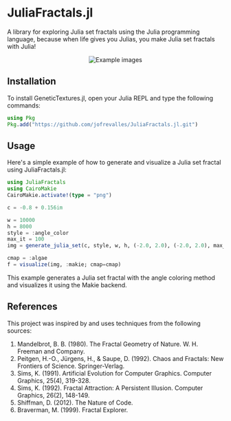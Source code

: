 # JuliaFractals.jl

A library for exploring Julia set fractals using the Julia programming language, because when life gives you Julias, you make Julia set fractals with Julia!

<div style="text-align: center;">
    <img src="./images/examples.png" alt="Example images" style="display: inline-block; margin: 0 5px;" />
</div>

## Installation

To install GeneticTextures.jl, open your Julia REPL and type the following commands:

```julia
using Pkg
Pkg.add("https://github.com/jofrevalles/JuliaFractals.jl.git")
```

## Usage
Here's a simple example of how to generate and visualize a Julia set fractal using JuliaFractals.jl:
```julia
using JuliaFractals
using CairoMakie
CairoMakie.activate!(type = "png")

c = -0.8 + 0.156im

w = 10000
h = 8000
style = :angle_color
max_it = 100
img = generate_julia_set(c, style, w, h, (-2.0, 2.0), (-2.0, 2.0), max_it)

cmap = :algae
f = visualize(img, :makie; cmap=cmap)
```
This example generates a Julia set fractal with the angle coloring method and visualizes it using the Makie backend.

## References

This project was inspired by and uses techniques from the following sources:

1. Mandelbrot, B. B. (1980). The Fractal Geometry of Nature. W. H. Freeman and Company.
2. Peitgen, H.-O., Jürgens, H., & Saupe, D. (1992). Chaos and Fractals: New Frontiers of Science. Springer-Verlag.
3. Sims, K. (1991). Artificial Evolution for Computer Graphics. Computer Graphics, 25(4), 319-328.
4. Sims, K. (1992). Fractal Attraction: A Persistent Illusion. Computer Graphics, 26(2), 148-149.
5. Shiffman, D. (2012). The Nature of Code.
6. Braverman, M. (1999). Fractal Explorer.
